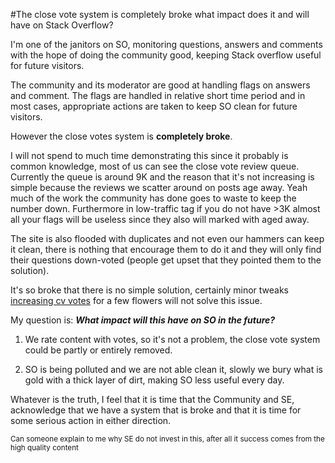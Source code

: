 #The close vote system is completely broke what impact does it and will have on Stack Overflow?

I'm one of the janitors on SO, monitoring questions, answers and comments with the hope of doing the community good, keeping Stack overflow useful for future visitors. 

The community and its moderator are good at handling flags on answers and comment.  The flags are handled in relative short time period and in most cases, appropriate actions are taken to keep SO clean for future visitors.

However the close votes system is **completely broke**.

I will not spend to much time demonstrating this since it probably is common knowledge, most of us can see the close vote review queue. Currently the queue is around 9K and the reason that it's not increasing is simple because the reviews we scatter around on posts age away. Yeah much of the work the community has done goes to waste to keep the number down. Furthermore in low-traffic tag if you do not have >3K almost all your flags will be useless since they also will marked with aged away.

The site is also flooded with duplicates and not even our hammers can keep it clean, there is nothing that encourage them to do it and
they will only find their questions down-voted (people get upset that they pointed them to the solution). 

It's so broke that there is no simple solution, certainly minor tweaks [increasing cv votes](http://meta.stackoverflow.com/questions/319131/1-2-3-test-let-s-increase-the-number-of-reviews-close-votes-for-science) for a few flowers will not solve this issue.

My question is: ***What impact will this have on SO in the future?***

 1. We rate content with votes, so it's not a problem, the close vote system could be partly or entirely removed.

 2. SO is being polluted and we are not able clean it, slowly we bury what is gold with a thick layer of dirt, making SO less useful every day.

Whatever is the truth, I feel that it is time that the Community and SE, acknowledge that we have a system that is broke and that it is time for some serious action in either direction.

<sup>Can someone explain to me why SE do not invest in this, after all it success comes from the high quality content</sup>
 

